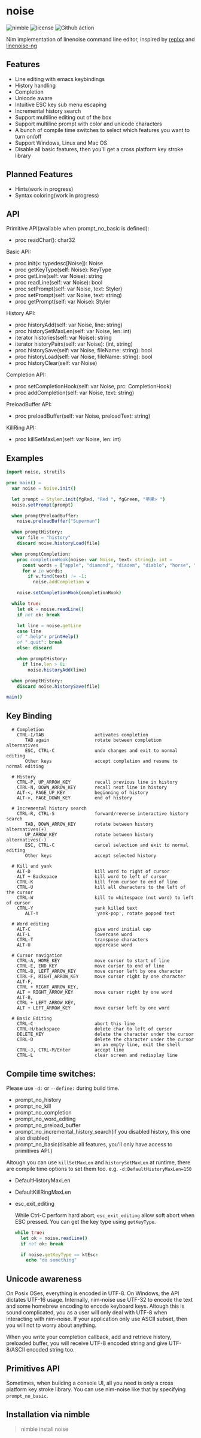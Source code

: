 # noise
![nimble](https://img.shields.io/badge/available%20on-nimble-yellow.svg?style=flat-square)
![license](https://img.shields.io/github/license/citycide/cascade.svg?style=flat-square)
![Github action](https://github.com/jangko/nim-noise/workflows/CI/badge.svg)

Nim implementation of linenoise command line editor, inspired by
[replxx](https://github.com/AmokHuginnsson/replxx) and
[linenoise-ng](https://github.com/arangodb/linenoise-ng)

## Features
  * Line editing with emacs keybindings
  * History handling
  * Completion
  * Unicode aware
  * Intuitive ESC key sub menu escaping
  * Incremental history search
  * Support multiline editing out of the box
  * Support multiline prompt with color and unicode characters
  * A bunch of compile time switches to select which features you want to turn on/off
  * Support Windows, Linux and Mac OS
  * Disable all basic features, then you'll get a cross platform key stroke library

## Planned Features
  * Hints(work in progress)
  * Syntax coloring(work in progress)

## API

Primitive API(available when prompt_no_basic is defined):
* proc readChar(): char32

Basic API:
* proc init(x: typedesc[Noise]): Noise
* proc getKeyType(self: Noise): KeyType
* proc getLine(self: var Noise): string
* proc readLine(self: var Noise): bool
* proc setPrompt(self: var Noise, text: Styler)
* proc setPrompt(self: var Noise, text: string)
* proc getPrompt(self: var Noise): Styler

History API:
* proc historyAdd(self: var Noise, line: string)
* proc historySetMaxLen(self: var Noise, len: int)
* iterator histories(self: var Noise): string
* iterator historyPairs(self: var Noise): (int, string)
* proc historySave(self: var Noise, fileName: string): bool
* proc historyLoad(self: var Noise, fileName: string): bool
* proc historyClear(self: var Noise)

Completion API:
* proc setCompletionHook(self: var Noise, prc: CompletionHook)
* proc addCompletion(self: var Noise, text: string)

PreloadBuffer API:
* proc preloadBuffer(self: var Noise, preloadText: string)

KillRing API:
* proc killSetMaxLen(self: var Noise, len: int)

## Examples
```Nim
import noise, strutils

proc main() =
  var noise = Noise.init()

  let prompt = Styler.init(fgRed, "Red ", fgGreen, "苹果> ")
  noise.setPrompt(prompt)

  when promptPreloadBuffer:
    noise.preloadBuffer("Superman")

  when promptHistory:
    var file = "history"
    discard noise.historyLoad(file)

  when promptCompletion:
    proc completionHook(noise: var Noise, text: string): int =
      const words = ["apple", "diamond", "diadem", "diablo", "horse", "home", "quartz", "quit"]
      for w in words:
        if w.find(text) != -1:
          noise.addCompletion w

    noise.setCompletionHook(completionHook)

  while true:
    let ok = noise.readLine()
    if not ok: break

    let line = noise.getLine
    case line
    of ".help": printHelp()
    of ".quit": break
    else: discard

    when promptHistory:
      if line.len > 0:
        noise.historyAdd(line)

  when promptHistory:
    discard noise.historySave(file)

main()
```

## Key Binding
```text
  # Completion
    CTRL-I/TAB                   activates completion
       TAB again                 rotate between completion alternatives
       ESC, CTRL-C               undo changes and exit to normal editing
       Other keys                accept completion and resume to normal editing

  # History
    CTRL-P, UP_ARROW_KEY         recall previous line in history
    CTRL-N, DOWN_ARROW_KEY       recall next line in history
    ALT-<, PAGE_UP_KEY           beginning of history
    ALT->, PAGE_DOWN_KEY         end of history

  # Incremental history search
    CTRL-R, CTRL-S               forward/reverse interactive history search
       TAB, DOWN_ARROW_KEY       rotate between history alternatives(+)
       UP_ARROW_KEY              rotate between history alternatives(-)
       ESC, CTRL-C               cancel selection and exit to normal editing
       Other keys                accept selected history

  # Kill and yank
    ALT-D                        kill word to right of cursor
    ALT + Backspace              kill word to left of cursor
    CTRL-K                       kill from cursor to end of line
    CTRL-U                       kill all characters to the left of the cursor
    CTRL-W                       kill to whitespace (not word) to left of cursor
    CTRL-Y                       yank killed text
       ALT-Y                     'yank-pop', rotate popped text

  # Word editing
    ALT-C                        give word initial cap
    ALT-L                        lowercase word
    CTRL-T                       transpose characters
    ALT-U                        uppercase word

  # Cursor navigation
    CTRL-A, HOME_KEY             move cursor to start of line
    CTRL-E, END_KEY              move cursor to end of line
    CTRL-B, LEFT_ARROW_KEY       move cursor left by one character
    CTRL-F, RIGHT_ARROW_KEY      move cursor right by one character
    ALT-F,
    CTRL + RIGHT_ARROW_KEY,
    ALT + RIGHT_ARROW_KEY        move cursor right by one word
    ALT-B,
    CTRL + LEFT_ARROW_KEY,
    ALT + LEFT_ARROW_KEY         move cursor left by one word

  # Basic Editing
    CTRL-C                       abort this line
    CTRL-H/backspace             delete char to left of cursor
    DELETE_KEY                   delete the character under the cursor
    CTRL-D                       delete the character under the cursor
                                 on an empty line, exit the shell
    CTRL-J, CTRL-M/Enter         accept line
    CTRL-L                       clear screen and redisplay line
```

## Compile time switches:
  Please use `-d:` or `--define:` during build time.
  * prompt_no_history
  * prompt_no_kill
  * prompt_no_completion
  * prompt_no_word_editing
  * prompt_no_preload_buffer
  * prompt_no_incremental_history_search(if you disabled history, this one also disabled)
  * prompt_no_basic(disable all features, you'll only have access to primitives API.)

  Altough you can use `killSetMaxLen` and `historySetMaxLen` at runtime,
  there are compile time options to set them too. e.g. `-d:DefaultHistoryMaxLen=150`

  * DefaultHistoryMaxLen
  * DefaultKillRingMaxLen

  * esc_exit_editing

    While Ctrl-C perform hard abort, `esc_exit_editing` allow soft abort when ESC pressed.
    You can get the key type using `getKeyType`.

    ```Nim
    while true:
      let ok = noise.readLine()
      if not ok: break

      if noise.getKeyType == ktEsc:
        echo "do something"
    ```

## Unicode awareness

On Posix OSes, everything is encoded in UTF-8. On Windows, the API dictates UTF-16 usage.
Internally, nim-noise use UTF-32 to encode the text and some homebrew encoding to encode keyboard keys.
Altough this is sound complicated, you as a user will only deal with UTF-8 when interacting with nim-noise.
If your application only use ASCII subset, then you will not to worry about anything.

When you write your completion callback, add and retrieve history, preloaded buffer,
you will receive UTF-8 encoded string and give UTF-8/ASCII encoded string too.

## Primitives API

Sometimes, when building a console UI, all you need is only a cross platform key stroke library.
You can use nim-noise like that by specifying `prompt_no_basic`.

## Installation via nimble
> nimble install noise
